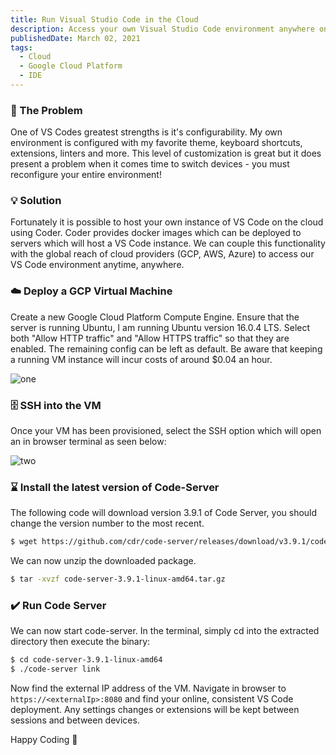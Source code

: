 ```yaml
---
title: Run Visual Studio Code in the Cloud
description: Access your own Visual Studio Code environment anywhere on any device
publishedDate: March 02, 2021
tags:
  - Cloud
  - Google Cloud Platform
  - IDE
---
```


### 😤 The Problem

One of VS Codes greatest strengths is it's configurability. My own environment is configured with my favorite theme, keyboard shortcuts, extensions, linters and more. This level of customization is great but it does present a problem when it comes time to switch devices - you must reconfigure your entire environment!

### 💡 Solution

Fortunately it is possible to host your own instance of VS Code on the cloud using Coder. Coder provides docker images which can be deployed to servers which will host a VS Code instance. We can couple this functionality with the global reach of cloud providers (GCP, AWS, Azure) to access our VS Code environment anytime, anywhere.

### ☁️ Deploy a GCP Virtual Machine

Create a new Google Cloud Platform Compute Engine. Ensure that the server is running Ubuntu, I am running Ubuntu version 16.0.4 LTS. Select both "Allow HTTP traffic" and "Allow HTTPS traffic" so that they are enabled. The remaining config can be left as default. Be aware that keeping a running VM instance will incur costs of around $0.04 an hour.

![one](https://storage.googleapis.com/fergusfrl-blog/code_server_config_54fe05f1d2/code_server_config_54fe05f1d2.png)

### 🗄️ SSH into the VM

Once your VM has been provisioned, select the SSH option which will open an in browser terminal as seen below:

![two](https://storage.googleapis.com/fergusfrl-blog/ssh_terminal_7a68ade641/ssh_terminal_7a68ade641.png)

### ⌛ Install the latest version of Code-Server

The following code will download version 3.9.1 of Code Server, you should change the version number to the most recent.

```bash
$ wget https://github.com/cdr/code-server/releases/download/v3.9.1/code-server-3.9.1-linux-amd64.tar.gz
```

We can now unzip the downloaded package.

```bash
$ tar -xvzf code-server-3.9.1-linux-amd64.tar.gz
```

### ✔️ Run Code Server

We can now start code-server. In the terminal, simply cd into the extracted directory then execute the binary:

```bash
$ cd code-server-3.9.1-linux-amd64
$ ./code-server link
```

Now find the external IP address of the VM. Navigate in browser to `https://<externalIp>:8080` and find your online, consistent VS Code deployment. Any settings changes or extensions will be kept between sessions and between devices.

Happy Coding 🎉

